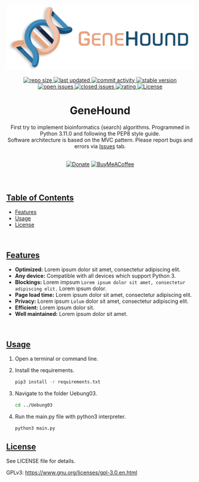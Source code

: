 <!--- Logo -->

<div align="center">  
 <a href="#" > 
  <img width="600" src="https://github.com/Lennolium/GeneHound/blob/main/img/banner.png?raw=true" alt="logo" /> </a>
</div>
&nbsp;
&nbsp;

<!--- Badges -->

<div align="center"> 
  <a href="#" > 
    <img src="https://img.shields.io/github/repo-size/Lennolium/GeneHound?
label=Repo%20Size&color=orange" alt="repo size" >
  <a></a>  
   <a href="https://github.com/Lennolium/GeneHound/branches" > 
    <img src="https://img.shields.io/github/last-commit/Lennolium/GeneHound?
label=Last%20Updated&color=green" alt="last updated" >
    <a></a>
   <a href="https://github.com/Lennolium/GeneHound/commits/master" > 
    <img src="https://img.shields.
io/github/commit-activity/m/Lennolium/GeneHound?label=Commit%20Activity" 
alt="commit activity" >
     <a></a>
  <a href="https://github.com/Lennolium/GeneHound#download" > 
    <img src="https://img.shields.io/badge/Version-0.0.1-brightgreen" 
alt="stable version" >
     <br>
  <a href="https://github.com/Lennolium/GeneHound/issues" > 
    <img src="https://img.shields.io/github/issues-raw/Lennolium/PrivacyShield?label=Open%20Issues&color=critical" alt="open issues" >
  <a href="https://github.com/Lennolium/GeneHound/issues?
q=is%3Aissue+is%3Aclosed" > 
    <img src="https://img.shields.
io/github/issues-closed-raw/Lennolium/GeneHound?
label=Closed%20Issues&color=inactive" alt="closed issues" > 
     <a href="https://tinyurl.com/opinionoffriends" > 
    <img src="https://img.shields.io/badge/Rating-★★★★★-yellow" alt="rating" >
  <a href="https://github.com/Lennolium/GeneHound/blob/main/LICENSE" > 
    <img src="https://img.shields.io/github/license/Lennolium/GeneHound?
label=License&color=blueviolet" alt="License" > 
  <a></a> </a> </a> </a> </a> </a> </a> </a> </a>
</div>

<!--- Title -->

<div align="center">
  <h1>GeneHound</h1> 
</div>

<!--- Description -->

<div align="center">
First try to implement bioinformatics (search) algorithms.
Programmed in Python 3.11.0 and following the PEP8 style guide.<br>
Software architecture is based on the MVC pattern. Please report bugs and 
errors via <a href="https://github.
com/Lennolium/GeneHound/issues">Issues</a> tab. 
<br><br>
 
 [![Donate](https://img.shields.io/badge/Donate-Paypal-blue?style=flat-square&logo=paypal)](https://www.paypal.me/smogg)
[![BuyMeACoffee](https://img.shields.io/badge/Buy%20me%20a-Coffee-f5d132?style=flat-square&logo=buymeacoffee)](https://buymeacoffee.com/lennolium)
</div>
<div align="center">
  <h3></h3>  
    </div>     
&nbsp;

<!--- Table of contents -->
    
## <ins>Table of Contents</ins>
- [Features](#features)
- [Usage](#usage)
- [License](#license)

&nbsp;

<!--- Features -->
 
## <ins>Features</ins>
- __Optimized:__ Lorem ipsum dolor sit amet, consectetur adipiscing elit.
- __Any device:__ Compatible with all devices which support Python 3.
- __Blockings:__ Lorem impsum `Lorem ipsum dolor sit amet, consectetur 
  adipiscing elit.` Lorem ipsum dolor.
- __Page load time:__ Lorem ipsum dolor sit amet, consectetur adipiscing elit.
- __Privacy:__ Lorem ipsum `Lolum` dolor sit amet, consectetur adipiscing elit.
- __Efficient:__ Lorem ipsum dolor sit.
- __Well maintained:__ Lorem ipsum dolor sit amet.

&nbsp;

<!--- Usage -->

## <ins>Usage</ins>

1. Open a terminal or command line.

2. Install the requirements.
    ```bash
    pip3 install -r requirements.txt
    ```

3. Navigate to the folder Uebung03.
    ```bash
    cd ../Uebung03
    ```
4. Run the main.py file with python3 interpreter.
    ```bash
    python3 main.py
     ```
   
<!--- License -->

## <ins>License</ins>

See LICENSE file for details.

GPLv3: https://www.gnu.org/licenses/gpl-3.0.en.html
